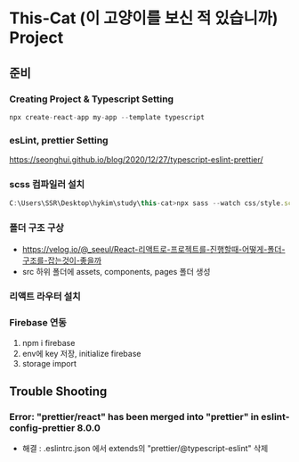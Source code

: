 # This-Cat (이 고양이를 보신 적 있습니까) Project

## 준비

### Creating Project & Typescript Setting

```js
npx create-react-app my-app --template typescript
```

### esLint, prettier Setting

https://seonghui.github.io/blog/2020/12/27/typescript-eslint-prettier/

### scss 컴파일러 설치

```js
C:\Users\SSR\Desktop\hykim\study\this-cat>npx sass --watch css/style.scss css/style.css
```

### 폴더 구조 구상

- https://velog.io/@_seeul/React-리액트로-프로젝트를-진행할때-어떻게-폴더-구조를-잡는것이-좋을까
- src 하위 폴더에 assets, components, pages 폴더 생성

### 리액트 라우터 설치

### Firebase 연동

1. npm i firebase
2. env에 key 저장, initialize firebase
3. storage import

## Trouble Shooting

### Error: "prettier/react" has been merged into "prettier" in eslint-config-prettier 8.0.0

- 해결 : .eslintrc.json 에서 extends의 "prettier/@typescript-eslint" 삭제
